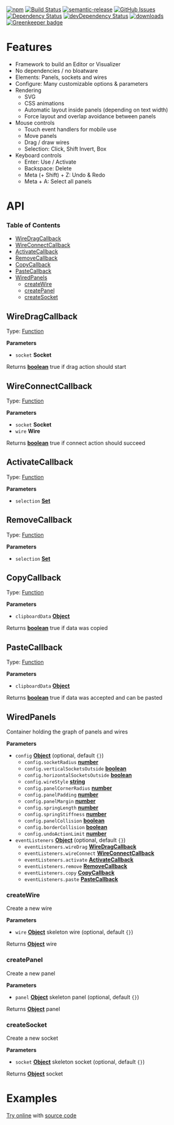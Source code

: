 [![npm](https://img.shields.io/npm/v/WiredPanels.svg)](https://www.npmjs.com/package/WiredPanels)
[![Build Status](https://secure.travis-ci.org/Symatem/WiredPanels.png)](http://travis-ci.org/Symatem/WiredPanels)
[![semantic-release](https://img.shields.io/badge/%20%20%F0%9F%93%A6%F0%9F%9A%80-semantic--release-e10079.svg)](https://github.com/Symatem/WiredPanels)
[![GitHub Issues](https://img.shields.io/github/issues/Symatem/WiredPanels.svg?style=flat-square)](https://github.com/Symatem/WiredPanels/issues)
[![Dependency Status](https://david-dm.org/Symatem/WiredPanels.svg)](https://david-dm.org/Symatem/WiredPanels)
[![devDependency Status](https://david-dm.org/Symatem/WiredPanels/dev-status.svg)](https://david-dm.org/Symatem/WiredPanels#info=devDependencies)
[![downloads](http://img.shields.io/npm/dm/WiredPanels.svg?style=flat-square)](https://npmjs.org/package/WiredPanels)
[![Greenkeeper badge](https://badges.greenkeeper.io/Symatem/WiredPanels.svg)](https://greenkeeper.io/)

# Features

-   Framework to build an Editor or Visualizer
-   No dependencies / no bloatware
-   Elements: Panels, sockets and wires
-   Configure: Many customizable options & parameters
-   Rendering
    -   SVG
    -   CSS animations
    -   Automatic layout inside panels (depending on text width)
    -   Force layout and overlap avoidance between panels
-   Mouse controls
    -   Touch event handlers for mobile use
    -   Move panels
    -   Drag / draw wires
    -   Selection: Click, Shift Invert, Box
-   Keyboard controls
    -   Enter: Use / Activate
    -   Backspace: Delete
    -   Meta (+ Shift) + Z: Undo & Redo
    -   Meta + A: Select all panels

# API

<!-- Generated by documentation.js. Update this documentation by updating the source code. -->

### Table of Contents

-   [WireDragCallback](#wiredragcallback)
-   [WireConnectCallback](#wireconnectcallback)
-   [ActivateCallback](#activatecallback)
-   [RemoveCallback](#removecallback)
-   [CopyCallback](#copycallback)
-   [PasteCallback](#pastecallback)
-   [WiredPanels](#wiredpanels)
    -   [createWire](#createwire)
    -   [createPanel](#createpanel)
    -   [createSocket](#createsocket)

## WireDragCallback

Type: [Function](https://developer.mozilla.org/docs/Web/JavaScript/Reference/Statements/function)

**Parameters**

-   `socket` **Socket** 

Returns **[boolean](https://developer.mozilla.org/docs/Web/JavaScript/Reference/Global_Objects/Boolean)** true if drag action should start

## WireConnectCallback

Type: [Function](https://developer.mozilla.org/docs/Web/JavaScript/Reference/Statements/function)

**Parameters**

-   `socket` **Socket** 
-   `wire` **Wire** 

Returns **[boolean](https://developer.mozilla.org/docs/Web/JavaScript/Reference/Global_Objects/Boolean)** true if connect action should succeed

## ActivateCallback

Type: [Function](https://developer.mozilla.org/docs/Web/JavaScript/Reference/Statements/function)

**Parameters**

-   `selection` **[Set](https://developer.mozilla.org/docs/Web/JavaScript/Reference/Global_Objects/Set)** 

## RemoveCallback

Type: [Function](https://developer.mozilla.org/docs/Web/JavaScript/Reference/Statements/function)

**Parameters**

-   `selection` **[Set](https://developer.mozilla.org/docs/Web/JavaScript/Reference/Global_Objects/Set)** 

## CopyCallback

Type: [Function](https://developer.mozilla.org/docs/Web/JavaScript/Reference/Statements/function)

**Parameters**

-   `clipboardData` **[Object](https://developer.mozilla.org/docs/Web/JavaScript/Reference/Global_Objects/Object)** 

Returns **[boolean](https://developer.mozilla.org/docs/Web/JavaScript/Reference/Global_Objects/Boolean)** true if data was copied

## PasteCallback

Type: [Function](https://developer.mozilla.org/docs/Web/JavaScript/Reference/Statements/function)

**Parameters**

-   `clipboardData` **[Object](https://developer.mozilla.org/docs/Web/JavaScript/Reference/Global_Objects/Object)** 

Returns **[boolean](https://developer.mozilla.org/docs/Web/JavaScript/Reference/Global_Objects/Boolean)** true if data was accepted and can be pasted

## WiredPanels

Container holding the graph of panels and wires

**Parameters**

-   `config` **[Object](https://developer.mozilla.org/docs/Web/JavaScript/Reference/Global_Objects/Object)**  (optional, default `{}`)
    -   `config.socketRadius` **[number](https://developer.mozilla.org/docs/Web/JavaScript/Reference/Global_Objects/Number)** 
    -   `config.verticalSocketsOutside` **[boolean](https://developer.mozilla.org/docs/Web/JavaScript/Reference/Global_Objects/Boolean)** 
    -   `config.horizontalSocketsOutside` **[boolean](https://developer.mozilla.org/docs/Web/JavaScript/Reference/Global_Objects/Boolean)** 
    -   `config.wireStyle` **[string](https://developer.mozilla.org/docs/Web/JavaScript/Reference/Global_Objects/String)** 
    -   `config.panelCornerRadius` **[number](https://developer.mozilla.org/docs/Web/JavaScript/Reference/Global_Objects/Number)** 
    -   `config.panelPadding` **[number](https://developer.mozilla.org/docs/Web/JavaScript/Reference/Global_Objects/Number)** 
    -   `config.panelMargin` **[number](https://developer.mozilla.org/docs/Web/JavaScript/Reference/Global_Objects/Number)** 
    -   `config.springLength` **[number](https://developer.mozilla.org/docs/Web/JavaScript/Reference/Global_Objects/Number)** 
    -   `config.springStiffness` **[number](https://developer.mozilla.org/docs/Web/JavaScript/Reference/Global_Objects/Number)** 
    -   `config.panelCollision` **[boolean](https://developer.mozilla.org/docs/Web/JavaScript/Reference/Global_Objects/Boolean)** 
    -   `config.borderCollision` **[boolean](https://developer.mozilla.org/docs/Web/JavaScript/Reference/Global_Objects/Boolean)** 
    -   `config.undoActionLimit` **[number](https://developer.mozilla.org/docs/Web/JavaScript/Reference/Global_Objects/Number)** 
-   `eventListeners` **[Object](https://developer.mozilla.org/docs/Web/JavaScript/Reference/Global_Objects/Object)**  (optional, default `{}`)
    -   `eventListeners.wireDrag` **[WireDragCallback](#wiredragcallback)** 
    -   `eventListeners.wireConnect` **[WireConnectCallback](#wireconnectcallback)** 
    -   `eventListeners.activate` **[ActivateCallback](#activatecallback)** 
    -   `eventListeners.remove` **[RemoveCallback](#removecallback)** 
    -   `eventListeners.copy` **[CopyCallback](#copycallback)** 
    -   `eventListeners.paste` **[PasteCallback](#pastecallback)** 

### createWire

Create a new wire

**Parameters**

-   `wire` **[Object](https://developer.mozilla.org/docs/Web/JavaScript/Reference/Global_Objects/Object)** skeleton wire (optional, default `{}`)

Returns **[Object](https://developer.mozilla.org/docs/Web/JavaScript/Reference/Global_Objects/Object)** wire

### createPanel

Create a new panel

**Parameters**

-   `panel` **[Object](https://developer.mozilla.org/docs/Web/JavaScript/Reference/Global_Objects/Object)** skeleton panel (optional, default `{}`)

Returns **[Object](https://developer.mozilla.org/docs/Web/JavaScript/Reference/Global_Objects/Object)** panel

### createSocket

Create a new socket

**Parameters**

-   `socket` **[Object](https://developer.mozilla.org/docs/Web/JavaScript/Reference/Global_Objects/Object)** skeleton socket (optional, default `{}`)

Returns **[Object](https://developer.mozilla.org/docs/Web/JavaScript/Reference/Global_Objects/Object)** socket

# Examples

[Try online](http://symatem.github.io) with [source code](https://github.com/Symatem/symatem.github.io/blob/master/js/OntologyEditor.js)
